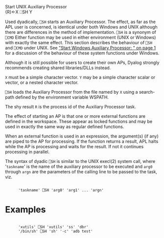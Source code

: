 <div class="heading">
  <div class="name">Start UNIX Auxiliary Processor</div>
  <div class="command">{R}←X ⎕SH Y</div>
</div>

Used dyadically, `⎕SH` starts an Auxiliary Processor. The effect, as far as the APL user is concerned, is identical under both Windows and UNIX although there are differences in the method of implementation. `⎕SH` is a synonym of `⎕CMD` Either function may be used in either environment (UNIX or Windows) with exactly the same effect. This section describes the behaviour of `⎕SH` and `⎕CMD` under UNIX. See ["Start Windows Auxiliary Processor: " on page 1](/start-windows-auxiliary-processor.md#StartWindowsAuxiliaryProcessor) for a discussion of the behaviour of these system functions under Windows.

Although it is still possible for users to create their own APs, Dyalog strongly recommends creating shared libraries/DLLs instead.

`X` must be a simple character vector. `Y` may be a simple character scalar or vector, or a nested character vector.

`⎕SH` loads the Auxiliary Processor from the file named by `X` using a search-path defined by the environment variable WSPATH.

The shy result `R` is the process id of the Auxiliary Processor task.

The effect of starting an AP is that one or more external functions are defined in the workspace. These appear as locked functions and may be used in exactly the same way as regular defined functions.

When an external function is used in an expression, the argument(s) (if any) are piped to the AP for processing. If the function returns a result, APL halts while the AP is processing and waits for the result. If not it continues processing in parallel.

The syntax of dyadic `⎕SH` is similar to the UNIX execl(2) system call, where '`taskname`' is the name of the auxiliary processor to be executed and `arg0` through `argn` are the parameters of the calling line to be passed to the task, viz.
```apl

      'taskname' ⎕SH 'arg0' 'arg1' ... 'argn'

```

# Examples
```apl

      'xutils' ⎕SH 'xutils' 'ss' 'dbr'
      '/bin/sh' ⎕SH 'sh' '-c' 'adb test'
```
